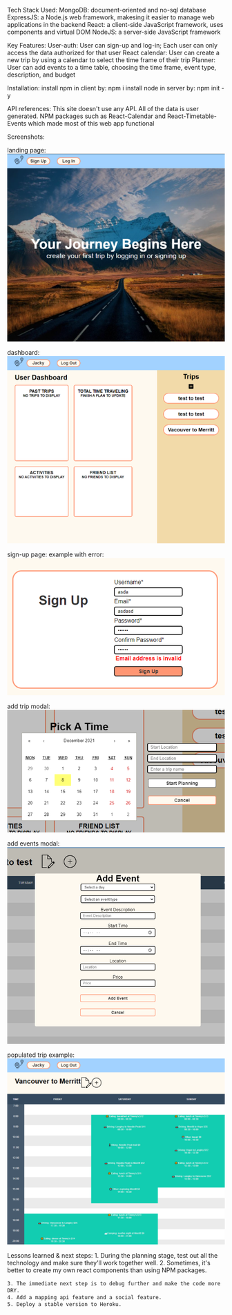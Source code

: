 Tech Stack Used:
    MongoDB: document-oriented and no-sql database
    ExpressJS: a Node.js web framework, makesing it easier to manage web applications in the backend
    React: a client-side JavaScript framework, uses components and virtual DOM
    NodeJS: a server-side JavaScript framework

Key Features:
    User-auth: User can sign-up and log-in; Each user can only access the data authorized for that user
    React calendar: User can create a new trip by using a calendar to select the time frame of their trip
    Planner: User can add events to a time table, choosing the time frame, event type, description, and budget

Installation:
    install npm in client by: npm i
    install node in server by: npm init -y

API references:
    This site doesn't use any API. All of the data is user generated. NPM packages such as React-Calendar and React-Timetable-Events which made most of this web app functional

Screenshots:

landing page:
![](./client/src/assets/readme-assets/landing.png)

dashboard:
![](./client/src/assets/readme-assets/dashboard.png)

sign-up page: example with error:
![](./client/src/assets/readme-assets/error-example.png)

add trip modal:
![](./client/src/assets/readme-assets/add-trip.png)

add events modal:
![](./client/src/assets/readme-assets/add-events.png)

populated trip example:
![](./client/src/assets/readme-assets/schedule-example.png)

Lessons learned & next steps:
    1. During the planning stage, test out all the technology and make sure they'll work together well.
    2. Sometimes, it's better to create my own react components than using NPM packages.

    3. The immediate next step is to debug further and make the code more DRY.
    4. Add a mapping api feature and a social feature.
    5. Deploy a stable version to Heroku.

